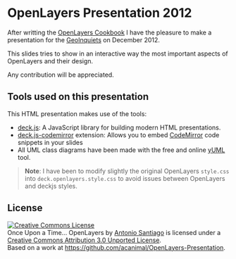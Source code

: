 # OpenLayers Presentation 2012 #


After writting the [OpenLayers Cookbook](http://www.packtpub.com/openlayers-create-gis-web-applications-cookbook/book)
I have the pleasure to make a presentation for the [GeoInquiets](http://www.geoinquiets.cat/) on December 2012.

This slides tries to show in an interactive way the most important aspects
of OpenLayers and their design.

Any contribution will be appreciated.


## Tools used on this presentation ##

This HTML presentation makes use of the tools:

* [deck.js](https://github.com/imakewebthings/deck.js): A JavaScript library for building modern HTML presentations.
* [deck.js-codemirror](https://github.com/iros/deck.js-codemirror) extension: Allows you to embed [CodeMirror](http://codemirror.net/) code snippets in your slides
* All UML class diagrams have been made with the free and online [yUML](http://yuml.me/diagram/scruffy/class/draw) tool.

> **Note**: I have been to modify slightly the original OpenLayers `style.css` into `deck.openlayers.style.css` to avoid
issues between OpenLayers and deckjs styles.

## License

<a rel="license" href="http://creativecommons.org/licenses/by/3.0/deed.en_US"><img alt="Creative Commons License" style="border-width:0" src="http://i.creativecommons.org/l/by/3.0/88x31.png" /></a><br /><span xmlns:dct="http://purl.org/dc/terms/" property="dct:title">Once Upon a Time... OpenLayers</span> by <a xmlns:cc="http://creativecommons.org/ns#" href="http://acuriousanimal.com/" property="cc:attributionName" rel="cc:attributionURL">Antonio Santiago</a> is licensed under a <a rel="license" href="http://creativecommons.org/licenses/by/3.0/deed.en_US">Creative Commons Attribution 3.0 Unported License</a>.<br />Based on a work at <a xmlns:dct="http://purl.org/dc/terms/" href="https://github.com/acanimal/OpenLayers-Presentation" rel="dct:source">https://github.com/acanimal/OpenLayers-Presentation</a>.


